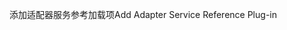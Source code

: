 <span data-ttu-id="23c22-101">添加适配器服务参考加载项</span><span class="sxs-lookup"><span data-stu-id="23c22-101">Add Adapter Service Reference Plug-in</span></span>
